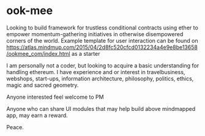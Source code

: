 # ook-mee
Looking to build framework for trustless conditional contracts using ether to empower momentum-gathering initiatives in otherwise disempowered corners of the world.
Example template for user interaction can be found on
https://atlas.mindmup.com/2015/04/2d8fc520cfcd0132234a4e9e8be13658/ookmee_com/index.html
as a starter

I am personally not a coder, but looking to acquire a basic understanding for handling ethereum.
I have experience and or interest in travelbusiness, webshops, start-ups, information architecture, philosophy, politics, ethics, magic and sacred geometry.

Anyone interested feel welcome to PM

Anyone who can share UI modules that may help build above mindmapped app, may earn a reward.

Peace.
